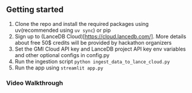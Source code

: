 ## Getting started
1. Clone the repo and install the required packages using uv(recommended using `uv sync`) or pip
2. Sign up to (LanceDB Cloud)[https://cloud.lancedb.com/]. More details about free 50$ credits will be provided by hackathon organizers
3. Set the GMI Cloud API key and LanceDB project API key env variables and other optional configs in config.py
4. Run the ingestion script `python ingest_data_to_lance_cloud.py`
5. Run the app using `streamlit app.py`

### Video Walkthrough